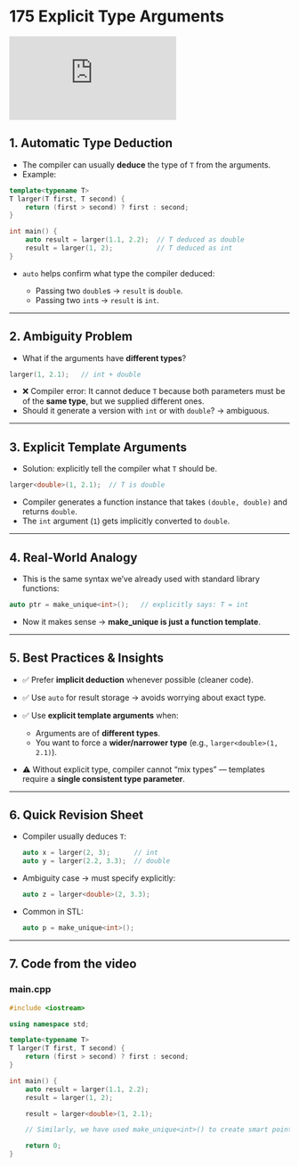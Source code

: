 # 175 Explicit Type Arguments

<div class="video-wrapper">
  <iframe src="https://www.youtube.com/embed/h6rdRzEfDdQ?si=nDkSblU9wwoD2ntz"
          title="YouTube video player" 
          frameborder="0" 
          allow="accelerometer; autoplay; clipboard-write; encrypted-media; gyroscope; picture-in-picture; web-share" 
          allowfullscreen>
  </iframe>
</div>

## 1. Automatic Type Deduction

* The compiler can usually **deduce** the type of `T` from the arguments.
* Example:

```cpp
template<typename T>
T larger(T first, T second) {
    return (first > second) ? first : second;
}

int main() {
    auto result = larger(1.1, 2.2);  // T deduced as double
    result = larger(1, 2);           // T deduced as int
}
```

* `auto` helps confirm what type the compiler deduced:

  * Passing two `double`s → `result` is `double`.
  * Passing two `int`s → `result` is `int`.

---

## 2. Ambiguity Problem

* What if the arguments have **different types**?

```cpp
larger(1, 2.1);   // int + double
```

* ❌ Compiler error: It cannot deduce `T` because both parameters must be of the **same type**, but we supplied different ones.
* Should it generate a version with `int` or with `double`? → ambiguous.

---

## 3. Explicit Template Arguments

* Solution: explicitly tell the compiler what `T` should be.

```cpp
larger<double>(1, 2.1);  // T is double
```

* Compiler generates a function instance that takes `(double, double)` and returns `double`.
* The `int` argument (`1`) gets implicitly converted to `double`.

---

## 4. Real-World Analogy

* This is the same syntax we’ve already used with standard library functions:

```cpp
auto ptr = make_unique<int>();   // explicitly says: T = int
```

* Now it makes sense → **make\_unique is just a function template**.

---

## 5. Best Practices & Insights

* ✅ Prefer **implicit deduction** whenever possible (cleaner code).
* ✅ Use `auto` for result storage → avoids worrying about exact type.
* ✅ Use **explicit template arguments** when:

  * Arguments are of **different types**.
  * You want to force a **wider/narrower type** (e.g., `larger<double>(1, 2.1)`).
* ⚠️ Without explicit type, compiler cannot “mix types” — templates require a **single consistent type parameter**.

---

## 6. Quick Revision Sheet

* Compiler usually deduces `T`:

  ```cpp
  auto x = larger(2, 3);      // int
  auto y = larger(2.2, 3.3);  // double
  ```

* Ambiguity case → must specify explicitly:

  ```cpp
  auto z = larger<double>(2, 3.3);
  ```

* Common in STL:

  ```cpp
  auto p = make_unique<int>();
  ```

---

## 7. Code from the video

### main.cpp

```cpp
#include <iostream>

using namespace std;

template<typename T>
T larger(T first, T second) {
    return (first > second) ? first : second;
}

int main() {
    auto result = larger(1.1, 2.2);
    result = larger(1, 2);

    result = larger<double>(1, 2.1);

    // Similarly, we have used make_unique<int>() to create smart pointers.

    return 0;
}
```